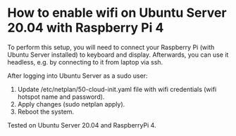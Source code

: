 # How to enable wifi on Ubuntu Server 20.04 with Raspberry Pi 4

To perform this setup, you will need to connect your Raspberry Pi (with Ubuntu Server installed) to keyboard and display. Afterwards, you can use it headless, e.g. by connecting to it from laptop via ssh.

After logging into Ubuntu Server as a sudo user:

1. Update /etc/netplan/50-cloud-init.yaml file with wifi credentials (wifi hotspot name and password).
2. Apply changes (sudo netplan apply).
3. Reboot the system.

Tested on Ubuntu Server 20.04 and RaspberryPi 4.
